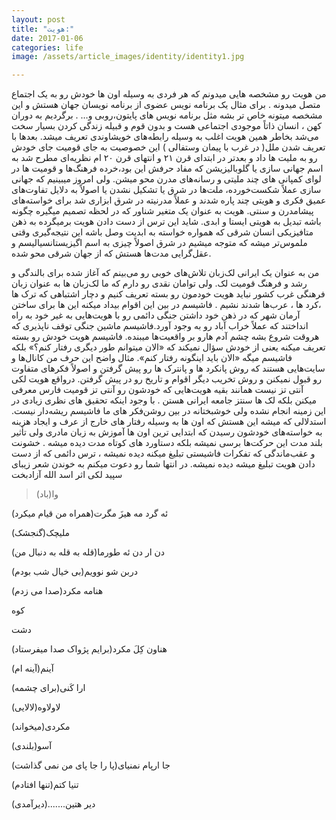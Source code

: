 ```yaml
---
layout: post
title: "هویت:"
date: 2017-01-06
categories: life
image: /assets/article_images/identity/identity1.jpg

---
```

من هویت رو مشخصه هایی میدونم که هر فردی به وسیله اون ها خودش رو به یک اجتماع متصل میدونه . برای مثال یک برنامه نویس عضوی از برنامه نویسان جهان هستش و این مشخصه میتونه خاص تر بشه مثل برنامه نویس های پایتون،روبی و… . 
برگردیم به دوران کهن ، انسان‌ ذاتاً  موجودی اجتماعی هست و بدون قوم و قبیله زندگی کردن بسیار سخت می‌شد بخاطر همین هویت اغلب به وسیله رابطه‌های خویشاوندی تعریف میشد. بعدها با تعریف شدن ملل( در غرب با پیمان وستفالی ) این خصوصیت به جای قومیت جای خودش رو به ملیت ها داد و بعدتر در ابتدای قرن ۲۱ و انتهای قرن ۲۰ ام نظریه‌ای مطرح شد به اسم جهانی سازی یا گلوبالیزیشن که مفاد حرفش این بود،خرده فرهنگ‌ها و قومیت ها در لوای کمپانی های چند ملیتی و رسانه‌های مدرن محو میشن. 
ولی امروز میبینیم که جهانی سازی عملاً شکست‌خورده، ملت‌ها در شرق یا تشکیل نشدن یا اصولاً به دلایل تفاوت‌های عمیق فکری و هویتی چند پاره شدند و عملاً مدرنیته در شرق ابزاری شد برای خواسته‌های پیشامدرن و سنتی. 
هویت به عنوان یک متغیر شناور که در لحظه تصمیم میگیره چگونه باشه تبدیل به هویتی ایستا و ابدی. شاید این ترس از دست دادن هویت برمیگرده به ذهن متافیزیکی انسان شرقی که همواره خواسته به ابدیت وصل باشه این نتیجه‌گیری وقتی ملموس‌تر میشه که متوجه میشیم در شرق اصولاً چیزی به اسم اگیزیستانسیالیسم و عقل‌گرایی مدت‌ها هستش که از جهان شرقی محو شده. 

من به عنوان یک ایرانی لک‌زبان تلاش‌های خوبی رو می‌بینم که آغاز شده برای بالندگی و رشد و فرهنگ قومیت لک. ولی توامان نقدی رو دارم که ما لک‌زبان‌ ها به عنوان زبان فرهنگی غرب کشور نباید هویت خودمون رو بسته تعریف کنیم و دچار اشتباهی که ترک ها ،کرد ها ، عرب‌ها شدند نشیم . فاشیسم در بین این اقوام بیداد میکنه این‌ ها برای ساختن آرمان شهر که در ‌ذهن خود داشتن جنگی دائمی رو با هویت‌هایی به غیر خود به راه انداختند که عملاً خراب آباد رو به وجود آورد.فاشیسم ماشین جنگی توقف ناپذیری که هروقت شروع بشه چشم آدم هارو بر واقعیت‌ها میبنده. فاشیسم هویت خودش رو بسته تعریف میکنه یعنی از خودش سؤال نمیکند که  «الان میتوانم طور دیگری رفتار کنم؟» بلکه فاشیسم میگه «الان  باید اینگونه رفتار کنم». 
مثال واضح این حرف من کانال‌ها و سایت‌هایی هستند که روش پانکرد ها و پانترک ها رو پیش گرفتن و اصولاً فکرهای متفاوت رو قبول نمیکنن و روش تخریب دیگر اقوام و تاریخ رو در پیش گرفتن. در‌واقع هویت لکی آنتی تز نیست همانند بقیه هویت‌هایی که خودشون رو آنتی تز قومیت فارس معرفی میکنن بلکه لک ها سنتز  جامعه ایرانی هستن . با وجود اینکه تحقیق های نظری زیادی در این زمینه انجام نشده ولی خوشبختانه در بین روشن‌فکر های ما فاشیسم ریشه‌دار نیست.
استدلالی که میشه این هستش که اون ها به وسیله رفتار های خارج از عرف و ایجاد هزینه به خواسته‌های خودشون رسیدن که ابتدایی ترین اون ها آموزش به زبان مادری ولی تأثیر بلند مدت این حرکت‌ها برسی نمیشه بلکه دستاورد های کوتاه مدت دیده میشه . خشونت و عقب‌ماندگی که تفکرات فاشیستی تبلیغ میکنه دیده نمیشه ، ترس دائمی که از دست دادن هویت تبلیغ میشه دیده نمیشه. 
در انتها شما رو دعوت میکنم به  خوندن شعر زیبای سپید لکی اثر اسد الله آزادبخت 

>وا(باد)

ئه گرد مه هیزَ مگرت(همراه من قیام میکرد)

ملیچک(گنجشک)

دن ار دن ئه طورما(قله به قله به دنبال من)

دربن شو نوویم(بی خیال شب بودم)

هنامه مکرد(صدا می زدم)

کوه

دشت

هناون کِلَ مکرد(برایم پژواک صدا میفرستاد)

آینم(آینه ام)

ارا کَنی(برای چشمه)

لاولاوه(لالایی)

مکردی(میخواند)

آسو(بلندی)

جا ارپام نمنیای(پا را جا پای من نمی گذاشت)

تنیا کتم(تنها افتادم)

دیر هتین.......(دیرآمدی)


